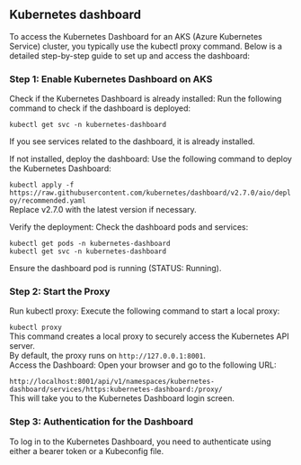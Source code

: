 ## Kubernetes dashboard

To access the Kubernetes Dashboard for an AKS (Azure Kubernetes Service) cluster, you typically use the kubectl proxy command. Below is a detailed step-by-step guide to set up and access the dashboard:<br>

### Step 1: Enable Kubernetes Dashboard on AKS

Check if the Kubernetes Dashboard is already installed: Run the following command to check if the dashboard is deployed:<br>

`kubectl get svc -n kubernetes-dashboard`

If you see services related to the dashboard, it is already installed.<br>

If not installed, deploy the dashboard: Use the following command to deploy the Kubernetes Dashboard:<br>

`kubectl apply -f https://raw.githubusercontent.com/kubernetes/dashboard/v2.7.0/aio/deploy/recommended.yaml`<br>
Replace v2.7.0 with the latest version if necessary.<br>

Verify the deployment: Check the dashboard pods and services:

```
kubectl get pods -n kubernetes-dashboard
kubectl get svc -n kubernetes-dashboard
```

Ensure the dashboard pod is running (STATUS: Running).<br>

### Step 2: Start the Proxy

Run kubectl proxy: Execute the following command to start a local proxy:<br>

`kubectl proxy`<br>
This command creates a local proxy to securely access the Kubernetes API server.<br>
By default, the proxy runs on `http://127.0.0.1:8001`.<br>
Access the Dashboard: Open your browser and go to the following URL:<br>

`http://localhost:8001/api/v1/namespaces/kubernetes-dashboard/services/https:kubernetes-dashboard:/proxy/` <br>
This will take you to the Kubernetes Dashboard login screen.<br>

### Step 3: Authentication for the Dashboard

To log in to the Kubernetes Dashboard, you need to authenticate using either a bearer token or a Kubeconfig file.
